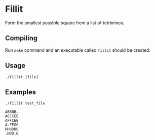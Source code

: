 # Fillit
Form the smallest possible square from a list of tetriminos.

## Compiling
Run `make` command and an executable called `fillit` should be created.

## Usage
`./fillit [file]`

## Examples

```
./fillit test_file

ABBBB.
ACCCEE
AFFCEE
A.FFGG
HHHDDG
.HDD.G
```
